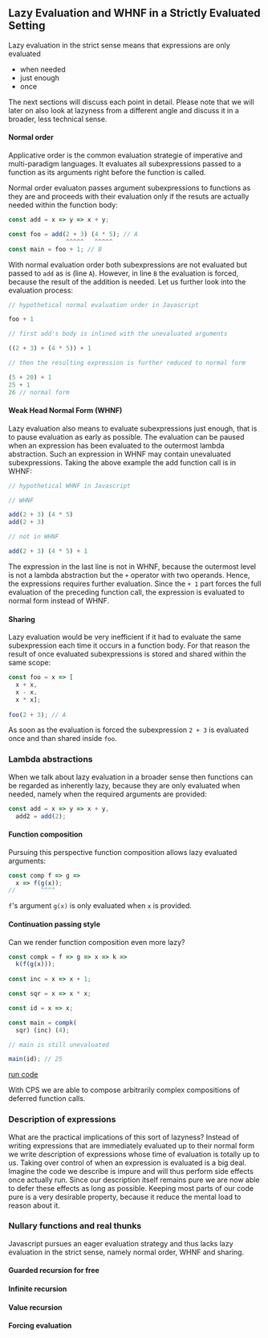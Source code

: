 ## Lazy Evaluation and WHNF in a Strictly Evaluated Setting

Lazy evaluation in the strict sense means that expressions are only evaluated

* when needed
* just enough
* once

The next sections will discuss each point in detail. Please note that we will later on also look at lazyness from a different angle and discuss it in a broader, less technical sense.

#### Normal order

Applicative order is the common evaluation strategie of imperative and multi-paradigm languages. It evaluates all subexpressions passed to a function as its arguments right before the function is called.

Normal order evaluaton passes argument subexpressions to functions as they are and proceeds with their evaluation only if the resuts are actually needed within the function body:

```javascript
const add = x => y => x + y;

const foo = add(2 + 3) (4 * 5); // A
                ^^^^^   ^^^^^
const main = foo + 1; // B
```
With normal evaluation order both subexpressions are not evaluated but passed to `add` as is (line `A`). However, in line `B` the evaluation is forced, because the result of the addition is needed. Let us further look into the evaluation process:

```javascript
// hypothetical normal evaluation order in Javascript

foo + 1

// first add's body is inlined with the unevaluated arguments

((2 + 3) + (4 * 5)) + 1

// then the resulting expression is further reduced to normal form

(5 + 20) + 1
25 + 1
26 // normal form
```
#### Weak Head Normal Form (WHNF)

Lazy evaluation also means to evaluate subexpressions just enough, that is to pause evaluation as early as possible. The evaluation can be paused when an expression has been evaluated to the outermost lambda abstraction. Such an expression in WHNF may contain unevaluated subexpressions. Taking the above example the add function call is in WHNF:

```javascript
// hypothetical WHNF in Javascript

// WHNF

add(2 + 3) (4 * 5)
add(2 + 3)

// not in WHNF

add(2 + 3) (4 * 5) + 1
```
The expression in the last line is not in WHNF, because the outermost level is not a lambda abstraction but the `+` operator with two operands. Hence, the expressions requires further evaluation. Since the `+ 1` part forces the full evaluation of the preceding function call, the expression is evaluated to normal form instead of WHNF.

#### Sharing

Lazy evaluation would be very inefficient if it had to evaluate the same subexpression each time it occurs in a function body. For that reason the result of once evaluated subexpressions is stored and shared within the same scope:

```javascript
const foo = x => [
  x + x,
  x - x,
  x * x];
  
foo(2 + 3); // A
```
As soon as the evaluation is forced the subexpression `2 + 3` is evaluated once and than shared inside `foo`.

### Lambda abstractions

When we talk about lazy evaluation in a broader sense then functions can be regarded as inherently lazy, because they are only evaluated when needed, namely when the required arguments are provided:

```javascript
const add = x => y => x + y,
  add2 = add(2);
```
#### Function composition

Pursuing this perspective function composition allows lazy evaluated arguments:

```javascript
const comp f => g =>
  x => f(g(x));
//       ^^^^  
```
`f`'s argument `g(x)` is only evaluated when `x` is provided.

#### Continuation passing style

Can we render function composition even more lazy?

```javascript
const compk = f => g => x => k =>
  k(f(g(x)));
  
const inc = x => x + 1;

const sqr = x => x * x;

const id = x => x;

const main = compk(
  sqr) (inc) (4);

// main is still unevaluated

main(id); // 25
```
[run code](https://repl.it/repls/AppropriateBestObjectmodel)

With CPS we are able to compose arbitrarily complex compositions of deferred function calls.

### Description of expressions

What are the practical implications of this sort of lazyness? Instead of writing expressions that are immediately evaluated up to their normal form we write description of expressions whose time of evaluation is totally up to us. Taking over control of when an expression is evaluated is a big deal. Imagine the code we describe is impure and will thus perform side effects once actually run. Since our description itself remains pure we are now able to defer these effects as long as possible. Keeping most parts of our code pure is a very desirable property, because it reduce the mental load to reason about it.

### Nullary functions and real thunks

Javascript pursues an eager evaluation strategy and thus lacks lazy evaluation in the strict sense, namely normal order, WHNF and sharing.

#### Guarded recursion for free

#### Infinite recursion

#### Value recursion

#### Forcing evaluation
